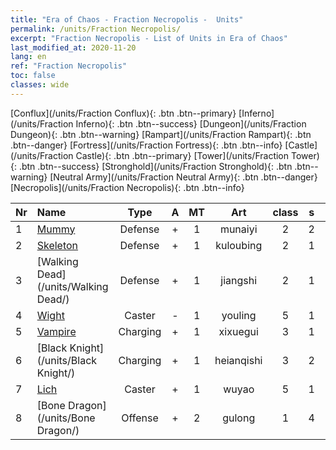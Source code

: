 ```yaml
---
title: "Era of Chaos - Fraction Necropolis -  Units"
permalink: /units/Fraction Necropolis/
excerpt: "Fraction Necropolis - List of Units in Era of Chaos"
last_modified_at: 2020-11-20
lang: en
ref: "Fraction Necropolis"
toc: false
classes: wide
---
```

 [Conflux](/units/Fraction Conflux){: .btn .btn--primary} [Inferno](/units/Fraction Inferno){: .btn .btn--success} [Dungeon](/units/Fraction Dungeon){: .btn .btn--warning} [Rampart](/units/Fraction Rampart){: .btn .btn--danger} [Fortress](/units/Fraction Fortress){: .btn .btn--info} [Castle](/units/Fraction Castle){: .btn .btn--primary} [Tower](/units/Fraction Tower){: .btn .btn--success} [Stronghold](/units/Fraction Stronghold){: .btn .btn--warning} [Neutral Army](/units/Fraction Neutral Army){: .btn .btn--danger} [Necropolis](/units/Fraction Necropolis){: .btn .btn--info} 

  | Nr |         Name        |   Type   |   A   |    MT     |      Art      |  class  |    s   |   label   |    HP     |
  |:---|:--------------------|:--------:|:-----:|:---------:|:-------------:|:-------:|:------:|:---------:|:----------|
  | 1 | [Mummy](/units/Mummy/) | Defense | + | 1 | munaiyi | 2 |  2 |  2(10) |  2691  |
  | 2 | [Skeleton](/units/Skeleton/) | Defense | + | 1 | kuloubing | 2 |  1 |  1(1) |  1158  |
  | 3 | [Walking Dead](/units/Walking Dead/) | Defense | + | 1 | jiangshi | 2 |  1 |  1(10) |  2758  |
  | 4 | [Wight](/units/Wight/) | Caster | - | 1 | youling | 5 |  1 |  1(10) |  662  |
  | 5 | [Vampire](/units/Vampire/) | Charging | + | 1 | xixuegui | 3 |  1 |  2(10) |  910  |
  | 6 | [Black Knight](/units/Black Knight/) | Charging | + | 1 | heianqishi | 3 |  2 |  2(10) |  910  |
  | 7 | [Lich](/units/Lich/) | Caster | + | 1 | wuyao | 5 |  1 |  2(1) |  1581  |
  | 8 | [Bone Dragon](/units/Bone Dragon/) | Offense | + | 2 | gulong | 1 |  4 |  3(1) |  5770  |
